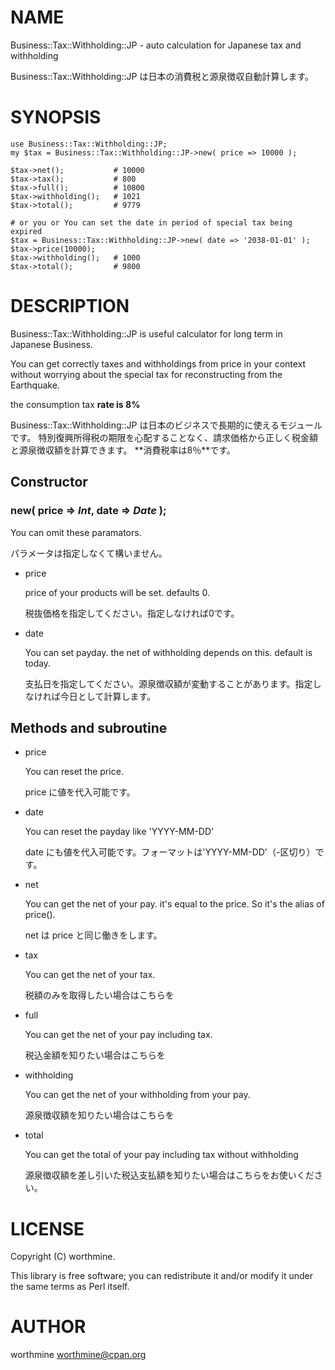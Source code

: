 # NAME

Business::Tax::Withholding::JP - auto calculation for Japanese tax and withholding

Business::Tax::Withholding::JP は日本の消費税と源泉徴収自動計算します。

# SYNOPSIS

    use Business::Tax::Withholding::JP;
    my $tax = Business::Tax::Withholding::JP->new( price => 10000 );

    $tax->net();           # 10000
    $tax->tax();           # 800
    $tax->full();          # 10800
    $tax->withholding();   # 1021
    $tax->total();         # 9779

    # or you or You can set the date in period of special tax being expired
    $tax = Business::Tax::Withholding::JP->new( date => '2038-01-01' );
    $tax->price(10000);
    $tax->withholding();   # 1000
    $tax->total();         # 9800

# DESCRIPTION

Business::Tax::Withholding::JP
is useful calculator for long term in Japanese Business.

You can get correctly taxes and withholdings from price in your context
without worrying about the special tax for reconstructing from the Earthquake.

the consumption tax **rate is 8%**

Business::Tax::Withholding::JP は日本のビジネスで長期的に使えるモジュールです。
特別復興所得税の期限を心配することなく、請求価格から正しく税金額と源泉徴収額を計算できます。
**消費税率は8％**です。

## Constructor

### new( price => _Int_, date => _Date_ );

You can omit these paramators.

パラメータは指定しなくて構いません。

- price

    price of your products will be set. defaults 0.

    税抜価格を指定してください。指定しなければ0です。

- date

    You can set payday. the net of withholding depends on this. default is today.

    支払日を指定してください。源泉徴収額が変動することがあります。指定しなければ今日として計算します。

## Methods and subroutine

- price

    You can reset the price.

    price に値を代入可能です。

- date

    You can reset the payday like 'YYYY-MM-DD'

    date にも値を代入可能です。フォーマットは'YYYY-MM-DD'（-区切り）です。

- net

    You can get the net of your pay. it's equal to the price.
    So it's the alias of price().

    net は price と同じ働きをします。

- tax

    You can get the net of your tax.

    税額のみを取得したい場合はこちらを

- full

    You can get the net of your pay including tax.

    税込金額を知りたい場合はこちらを

- withholding

    You can get the net of your withholding from your pay.

    源泉徴収額を知りたい場合はこちらを

- total

    You can get the total of your pay including tax without withholding

    源泉徴収額を差し引いた税込支払額を知りたい場合はこちらをお使いください。

# LICENSE

Copyright (C) worthmine.

This library is free software; you can redistribute it and/or modify
it under the same terms as Perl itself.

# AUTHOR

worthmine <worthmine@cpan.org>
